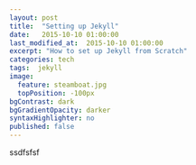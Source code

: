 ```yaml
---
layout: post
title:  "Setting up Jekyll"
date:   2015-10-10 01:00:00
last_modified_at:  2015-10-10 01:00:00
excerpt: "How to set up Jekyll from Scratch"
categories: tech
tags:  jekyll
image:
  feature: steamboat.jpg
  topPosition: -100px
bgContrast: dark
bgGradientOpacity: darker
syntaxHighlighter: no
published: false
---
```


ssdfsfsf